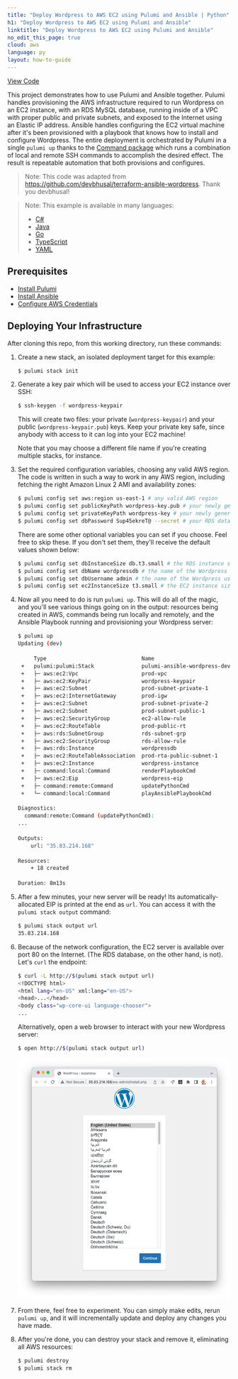 ```yaml
---
title: "Deploy Wordpress to AWS EC2 using Pulumi and Ansible | Python"
h1: "Deploy Wordpress to AWS EC2 using Pulumi and Ansible"
linktitle: "Deploy Wordpress to AWS EC2 using Pulumi and Ansible"
no_edit_this_page: true
cloud: aws
language: py
layout: how-to-guide
---
```


<!-- WARNING: this page was generated by a tool. Do not edit it by hand. -->
<!-- To change it, please see https://github.com/pulumi/docs/tree/master/tools/mktutorial. -->

<p class="mb-4 flex">
    <a class="flex flex-wrap items-center rounded text-xs text-white bg-blue-600 border-2 border-blue-600 px-2 mr-2 whitespace-no-wrap hover:text-white" style="height: 32px" href="https://github.com/pulumi/examples/tree/master/aws-py-ansible-wordpress" target="_blank">
        <span><i class="fab fa-github pr-2"></i> View Code</span>
    </a>
</p>


This project demonstrates how to use Pulumi and Ansible together. Pulumi handles provisioning the AWS infrastructure
required to run Wordpress on an EC2 instance, with an RDS MySQL database, running inside of a VPC with proper public
and private subnets, and exposed to the Internet using an Elastic IP address. Ansible handles configuring the EC2
virtual machine after it's been provisioned with a playbook that knows how to install and configure Wordpress.
The entire deployment is orchestrated by Pulumi in a single `pulumi up` thanks to the
[Command package](https://www.pulumi.com/registry/packages/command) which runs a combination of local and remote SSH
commands to accomplish the desired effect. The result is repeatable automation that both provisions and configures.

> Note: This code was adapted from https://github.com/devbhusal/terraform-ansible-wordpress. Thank you devbhusal!

> Note: This example is available in many languages:
>
> * [C#](../aws-cs-ansible-wordpress)
> * [Java](../aws-java-ansible-wordpress)
> * [Go](../aws-go-ansible-wordpress)
> * [TypeScript](../aws-ts-ansible-wordpress)
> * [YAML](../aws-yaml-ansible-wordpress)

## Prerequisites

* [Install Pulumi](https://www.pulumi.com/docs/get-started/install/)
* [Install Ansible](https://docs.ansible.com/ansible/latest/installation_guide/intro_installation.html)
* [Configure AWS Credentials](https://www.pulumi.com/docs/intro/cloud-providers/aws/setup/)

## Deploying Your Infrastructure

After cloning this repo, from this working directory, run these commands:

1. Create a new stack, an isolated deployment target for this example:

    ```bash
    $ pulumi stack init
    ```

2. Generate a key pair which will be used to access your EC2 instance over SSH:

    ```bash
    $ ssh-keygen -f wordpress-keypair
    ```

   This will create two files: your private (`wordpress-keypair`) and your public (`wordpress-keypair.pub`)
   keys. Keep your private key safe, since anybody with access to it can log into your EC2 machine!

   Note that you may choose a different file name if you're creating multiple stacks, for instance.

3. Set the required configuration variables, choosing any valid AWS region. The code is written in such
   a way to work in any AWS region, including fetching the right Amazon Linux 2 AMI and availability zones:

    ```bash
    $ pulumi config set aws:region us-east-1 # any valid AWS region
    $ pulumi config set publicKeyPath wordpress-key.pub # your newly generated public key
    $ pulumi config set privateKeyPath wordpress-key # your newly generated private key
    $ pulumi config set dbPassword Sup45ekreT@ --secret # your RDS database password -- keep it safe!
    ```

    There are some other optional variables you can set if you choose. Feel free to skip these. If you don't
    set them, they'll receive the default values shown below:

    ```bash
    $ pulumi config set dbInstanceSize db.t3.small # the RDS instance size to use
    $ pulumi config set dbName wordpressdb # the name of the Wordpress database in RDS
    $ pulumi config set dbUsername admin # the name of the Wordpress user that will be used
    $ pulumi config set ec2InstanceSize t3.small # the EC2 instance size to provision
    ```

4. Now all you need to do is run `pulumi up`. This will do all of the magic, and you'll see various
   things going on in the output: resources being created in AWS, commands being run locally and remotely,
   and the Ansible Playbook running and provisioning your Wordpress server:

    ```bash
    $ pulumi up
    Updating (dev)

         Type                              Name                          Status      Info
     +   pulumi:pulumi:Stack               pulumi-ansible-wordpress-dev  created
     +   ├─ aws:ec2:Vpc                    prod-vpc                      created
     +   ├─ aws:ec2:KeyPair                wordpress-keypair             created
     +   ├─ aws:ec2:Subnet                 prod-subnet-private-1         created
     +   ├─ aws:ec2:InternetGateway        prod-igw                      created
     +   ├─ aws:ec2:Subnet                 prod-subnet-private-2         created
     +   ├─ aws:ec2:Subnet                 prod-subnet-public-1          created
     +   ├─ aws:ec2:SecurityGroup          ec2-allow-rule                created
     +   ├─ aws:ec2:RouteTable             prod-public-rt                created
     +   ├─ aws:rds:SubnetGroup            rds-subnet-grp                created
     +   ├─ aws:ec2:SecurityGroup          rds-allow-rule                created
     +   ├─ aws:rds:Instance               wordpressdb                   created
     +   ├─ aws:ec2:RouteTableAssociation  prod-rta-public-subnet-1      created
     +   ├─ aws:ec2:Instance               wordpress-instance            created
     +   ├─ command:local:Command          renderPlaybookCmd             created
     +   ├─ aws:ec2:Eip                    wordpress-eip                 created
     +   ├─ command:remote:Command         updatePythonCmd               created     12 messages
     +   └─ command:local:Command          playAnsiblePlaybookCmd        created

    Diagnostics:
      command:remote:Command (updatePythonCmd):
    ...

    Outputs:
        url: "35.83.214.168"

    Resources:
        + 18 created

    Duration: 8m13s
    ```

5. After a few minutes, your new server will be ready! Its automatically-allocated EIP is printed at the end
   as `url`. You can access it with the `pulumi stack output` command:

    ```bash
    $ pulumi stack output url
    35.83.214.168
    ```

6. Because of the network configuration, the EC2 server is available over port 80 on the Internet. (The RDS
   database, on the other hand, is not). Let's `curl` the endpoint:

    ```bash
    $ curl -L http://$(pulumi stack output url)
    <!DOCTYPE html>
    <html lang="en-US" xml:lang="en-US">
    <head>...</head>
    <body class="wp-core-ui language-chooser">
    ...
    ```

   Alternatively, open a web browser to interact with your new Wordpress server:

    ```bash
    $ open http://$(pulumi stack output url)
    ```

    ![Wordpress Screenshot](https://raw.githubusercontent.com/pulumi/examples/master/aws-py-ansible-wordpress/wordpress.png)

7. From there, feel free to experiment. You can simply make edits, rerun `pulumi up`, and it will incrementally
   update and deploy any changes you have made.

8. After you're done, you can destroy your stack and remove it, eliminating all AWS resources:

    ```bash
    $ pulumi destroy
    $ pulumi stack rm
    ```

